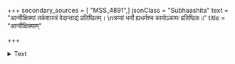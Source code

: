 +++
secondary_sources = [ "MSS_4891",]
jsonClass = "Subhaashita"
text = "आन्वीक्षिक्यां तर्कशास्त्रं वेदान्ताद्यं प्रतिष्ठितम्।  \nत्रय्यां धर्मो ह्यधर्मश्च कामोऽकामः प्रतिष्ठितः॥"
title = "आन्वीक्षिक्याम्"

+++

<details><summary>Text</summary>

आन्वीक्षिक्यां तर्कशास्त्रं वेदान्ताद्यं प्रतिष्ठितम्।  
त्रय्यां धर्मो ह्यधर्मश्च कामोऽकामः प्रतिष्ठितः॥
</details>
